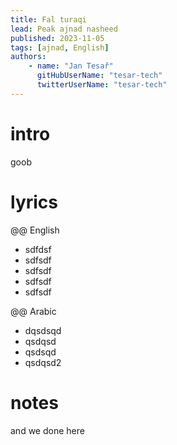 ```yaml
---
title: Fal turaqi
lead: Peak ajnad nasheed
published: 2023-11-05
tags: [ajnad, English]
authors:
    - name: "Jan Tesař"
      gitHubUserName: "tesar-tech"
      twitterUserName: "tesar-tech"
---
```


# intro

goob

# lyrics

@@ English

- sdfdsf
- sdfsdf
- sdfsdf
- sdfsdf
- sdfsdf

@@ Arabic

- dqsdsqd
- qsdqsd
- qsdsqd
- qsdqsd2

# notes

and we done here